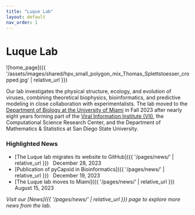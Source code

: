 ```yaml
---
title: "Luque Lab"
layout: default
nav_order: 1
---
```


# Luque Lab

![home_page]({{ '/assets/images/shared/hpv_small_polygon_mix_Thomas_Splettstoesser_cropped.jpg' | relative_url }})

Our lab investigates the physical structure, ecology, and evolution of viruses, combining theoretical biophysics, bioinformatics, and predictive modeling in close collaboration with experimentalists. The lab moved to the [Department of Biology at the University of Miami](https://biology.as.miami.edu/) in Fall 2023 after nearly eight years forming part of the [Viral Information Institute (VII)](https://viralization.org/), the Computational Science Research Center, and the Department of Mathematics & Statistics at San Diego State University.

### Highlighted News

+ [The Luque lab migrates its website to GitHub]({{ '/pages/news/' | relative_url }}) &nbsp; December 28, 2023
+ [Publication of pyCapsid in Bioinformatics]({{ '/pages/news/' | relative_url }}) &nbsp; December 19, 2023
+ [The Luque lab moves to Miami]({{ '/pages/news/' | relative_url }}) &nbsp; August 15, 2023

*Visit our [News]({{ '/pages/news/' | relative_url }}) page to explore more news from the lab.*
